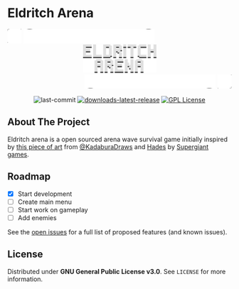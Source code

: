 # Eldritch Arena

<div align="left">
<img src=".github/art/corner.svg", alt="CornerLeft" width="32" height="32">
<img src=".github/art/middle.svg", alt="Middle" width="295" height="32">
</div>
<div align="center">
<img src=".github/art/title.svg", alt="Title", width="165", height="64">
</div>
<div align="right">
<img src=".github/art/middle.svg" alt="Middle" width="295" height="32" style="transform:rotate(180deg);">
<img src=".github/art/corner.svg" alt="CornerRight" width="32" height="32" style="transform:rotate(180deg);">
</div>

<div align="center">

<!-- Project shields -->

![last-commit]
[![downloads-latest-release]][release-url]
[![GPL License][license-shield]][license-url]

</div>

<!-- ABOUT THE PROJECT -->
## About The Project

Eldritch arena is a open sourced arena wave survival game initially inspired by [this piece of art][kadabura-art] from [@KadaburaDraws][kadabura-twitter] and [Hades][hades-link] by [Supergiant games][supergiant-games-link].

<!-- ROADMAP -->
## Roadmap

- [x] Start development
- [ ] Create main menu
- [ ] Start work on gameplay
- [ ] Add enemies

See the [open issues](https://github.com/PetricaT/Eldritch-Arena/issues) for a full list of proposed features (and known issues).

<!-- LICENSE -->
## License

Distributed under **GNU General Public License v3.0**. See `LICENSE` for more information.

<!-- MARKDOWN LINKS & IMAGES -->
[last-commit]: https://img.shields.io/github/last-commit/PetricaT/Eldritch-Arena/main
[downloads-latest-release]: https://img.shields.io/github/downloads-pre/PetricaT/Eldritch-Arena/latest/total
[release-url]: https://github.com/PetricaT/Eldritch-Arena/releases
[license-shield]: https://img.shields.io/github/license/PetricaT/Eldritch-Arena
[license-url]: https://github.com/PetricaT/Eldritch-Arena/blob/main/LICENSE
[hades-link]: https://store.steampowered.com/app/1145360/Hades/
[supergiant-games-link]: https://www.supergiantgames.com/
[kadabura-twitter]: https://twitter.com/KadaburaDraws
[kadabura-art]: https://twitter.com/KadaburaDraws/status/1566865801956712449